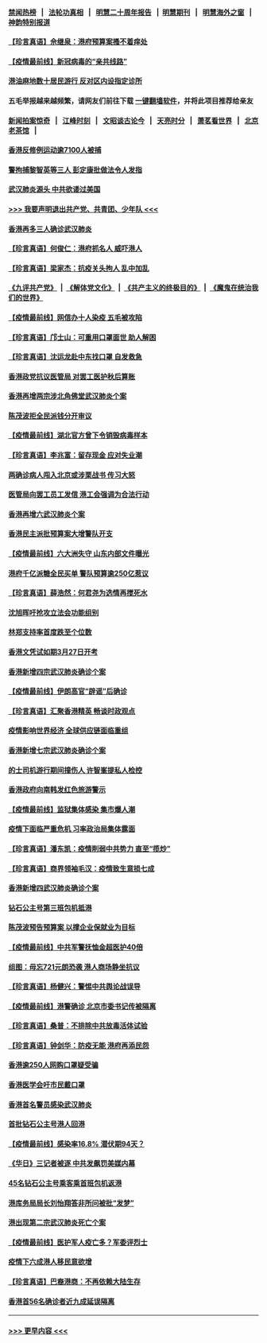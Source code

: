 #### [禁闻热榜](热点新闻.md?=0)  &nbsp;&nbsp;|&nbsp;&nbsp; [法轮功真相](https://github.com/gfw-breaker/truth/blob/master/README.md?=0) &nbsp;&nbsp;|&nbsp;&nbsp; [明慧二十周年报告](https://github.com/gfw-breaker/mh-reports/blob/master/README.md?=0) &nbsp;&nbsp;|&nbsp;&nbsp;[明慧期刊](https://github.com/gfw-breaker/mh-qikan) &nbsp;&nbsp;|&nbsp;&nbsp; [明慧海外之窗](https://github.com/gfw-breaker/mh-news/blob/master/README.md?=0) &nbsp;&nbsp;|&nbsp;&nbsp; [神韵特别报道](https://github.com/gfw-breaker/mh-news/blob/master/shenyun.md?=0)
#### [【珍言真语】佘继泉：港府预算案搔不着痒处](../pages/nsc415/n11910011.md?t=03030631) 
#### [【疫情最前线】新冠病毒的“亲共线路”](../pages/nsc415/n11907734.md?t=03030631) 
#### [港油麻地数十居民游行 反对区内设指定诊所](../pages/nsc415/n11907900.md?t=03030631) 
#### 五毛举报越来越频繁，请网友们前往下载 [一键翻墙软件](https://github.com/gfw-breaker/ssr-accounts)，并将此项目推荐给亲友
#### [新闻拍案惊奇](https://github.com/gfw-breaker/banned-news/blob/master/pages/link4.md) &nbsp;&nbsp;|&nbsp;&nbsp; [江峰时刻](https://github.com/gfw-breaker/banned-news/blob/master/pages/link4.md) &nbsp;&nbsp;|&nbsp;&nbsp; [文昭谈古论今](https://github.com/gfw-breaker/banned-news/blob/master/pages/link4.md) &nbsp;&nbsp;|&nbsp;&nbsp; [天亮时分](https://github.com/gfw-breaker/banned-news/blob/master/pages/link4.md) &nbsp;&nbsp;|&nbsp;&nbsp; [萧茗看世界](https://github.com/gfw-breaker/banned-news/blob/master/pages/link4.md) &nbsp;&nbsp;|&nbsp;&nbsp; [北京老茶馆](https://github.com/gfw-breaker/banned-news/blob/master/pages/link4.md) &nbsp;&nbsp;|&nbsp;&nbsp; 
#### [香港反修例运动逾7100人被捕](../pages/nsc415/n11907922.md?t=03030631) 
#### [警拘捕黎智英等三人 彭定康批做法令人发指](../pages/nsc415/n11907905.md?t=03030631) 
#### [武汉肺炎源头 中共欲诿过美国](../pages/nsc415/n11907665.md?t=03030631) 
#### [>>> 我要声明退出共产党、共青团、少年队 <<<](https://github.com/begood0513/goodnews/blob/master/quit/letter.md) 
#### [香港再多三人确诊武汉肺炎](../pages/nsc415/n11907846.md?t=03030631) 
#### [【珍言真语】何俊仁：港府抓名人 威吓港人](../pages/nsc415/n11907561.md?t=03030631) 
#### [【珍言真语】梁家杰：抗疫关头拘人 乱中加乱](../pages/nsc415/n11907444.md?t=03030631) 
#### [《九评共产党》](https://github.com/begood0513/9ping.md/blob/master/README.md) &nbsp;|&nbsp; [《解体党文化》](../../../../jtdwh.md/blob/master/README.md)  &nbsp;|&nbsp; [《共产主义的终极目的》](../../../../gczydzjmd.md/blob/master/README.md) &nbsp;|&nbsp; [《魔鬼在统治我们的世界》](../../../../mgztzwmdsj.md/blob/master/README.md) 
#### [【疫情最前线】网信办十人染疫 五毛被攻陷](../pages/nsc415/n11903757.md?t=03030631) 
#### [【珍言真语】邝士山：可重用口罩面世 助人解困](../pages/nsc415/n11903875.md?t=03030631) 
#### [【珍言真语】沈运龙赴中东找口罩 自发救急](../pages/nsc415/n11903291.md?t=03030631) 
#### [香港政党抗议医管局 对罢工医护秋后算账](../pages/nsc415/n11901746.md?t=03030631) 
#### [香港再增两宗涉北角佛堂武汉肺炎个案](../pages/nsc415/n11901737.md?t=03030631) 
#### [陈茂波拒全民派钱分开审议](../pages/nsc415/n11901672.md?t=03030631) 
#### [【疫情最前线】湖北官方曾下令销毁病毒样本](../pages/nsc415/n11901518.md?t=03030631) 
#### [【珍言真语】李兆富：留存现金 应对失业潮](../pages/nsc415/n11901448.md?t=03030631) 
#### [两确诊病人闯入北京或涉栗战书 传习大怒](../pages/nsc415/n11901180.md?t=03030631) 
#### [医管局向罢工员工发信 港工会强调为合法行动](../pages/nsc415/n11898870.md?t=03030631) 
#### [香港再增六武汉肺炎个案](../pages/nsc415/n11898843.md?t=03030631) 
#### [香港民主派批预算案大增警队开支](../pages/nsc415/n11898813.md?t=03030631) 
#### [【疫情最前线】六大洲失守 山东内部文件曝光](../pages/nsc415/n11898455.md?t=03030631) 
#### [港府千亿派糖全民买单 警队预算逾250亿惹议](../pages/nsc415/n11898608.md?t=03030631) 
#### [【珍言真语】薛浩然：何君尧为选情再搅死水](../pages/nsc415/n11898269.md?t=03030631) 
#### [沈旭晖吁抢攻立法会功能组别](../pages/nsc415/n11896084.md?t=03030631) 
#### [林郑支持率首度跌至个位数](../pages/nsc415/n11896058.md?t=03030631) 
#### [香港文凭试如期3月27日开考](../pages/nsc415/n11896055.md?t=03030631) 
#### [香港新增四宗武汉肺炎确诊个案](../pages/nsc415/n11896040.md?t=03030631) 
#### [【疫情最前线】伊朗高官“辟谣”后确诊](../pages/nsc415/n11895902.md?t=03030631) 
#### [【珍言真语】汇聚香港精英 畅谈时政观点](../pages/nsc415/n11895733.md?t=03030631) 
#### [疫情影响世界经济 全球供应链面临重组](../pages/nsc415/n11895634.md?t=03030631) 
#### [香港新增七宗武汉肺炎确诊个案](../pages/nsc415/n11893498.md?t=03030631) 
#### [的士司机游行期间撞伤人 许智峯提私人检控](../pages/nsc415/n11893483.md?t=03030631) 
#### [香港政府向南韩发红色旅游警示](../pages/nsc415/n11893398.md?t=03030631) 
#### [【疫情最前线】监狱集体感染 集市爆人潮](../pages/nsc415/n11893181.md?t=03030631) 
#### [疫情下面临严重危机  习率政治局集体露面](../pages/nsc415/n11893305.md?t=03030631) 
#### [【珍言真语】潘东凯：疫情削弱中共势力 直至“揽炒”](../pages/nsc415/n11892866.md?t=03030631) 
#### [【珍言真语】商界领袖毛汉：疫情致生意损七成](../pages/nsc415/n11890348.md?t=03030631) 
#### [香港新增四武汉肺炎确诊个案](../pages/nsc415/n11890610.md?t=03030631) 
#### [钻石公主号第三班包机抵港](../pages/nsc415/n11890645.md?t=03030631) 
#### [陈茂波预告预算案 以撑企业保就业为目标](../pages/nsc415/n11890574.md?t=03030631) 
#### [【疫情最前线】中共军警抚恤金超医护40倍](../pages/nsc415/n11890458.md?t=03030631) 
#### [组图：毋忘721元朗恐袭 港人商场静坐抗议](../pages/nsc415/n11876882.md?t=03030631) 
#### [【珍言真语】杨健兴：警惕中共舆论战误导](../pages/nsc415/n11888131.md?t=03030631) 
#### [【疫情最前线】港警确诊 北京市委书记传被隔离](../pages/nsc415/n11886872.md?t=03030631) 
#### [【珍言真语】桑普：不排除中共放毒活体试验](../pages/nsc415/n11886832.md?t=03030631) 
#### [【珍言真语】钟剑华：防疫无能 港府再添民怨](../pages/nsc415/n11884504.md?t=03030631) 
#### [香港逾250人网购口罩疑受骗](../pages/nsc415/n11884388.md?t=03030631) 
#### [香港医学会吁市民戴口罩](../pages/nsc415/n11884367.md?t=03030631) 
#### [香港首名警员感染武汉肺炎](../pages/nsc415/n11884357.md?t=03030631) 
#### [首批钻石公主号港人回港](../pages/nsc415/n11884333.md?t=03030631) 
#### [【疫情最前线】感染率16.8% 潜伏期94天？](../pages/nsc415/n11884256.md?t=03030631) 
#### [《华日》三记者被逐 中共发飙罚美媒内幕](../pages/nsc415/n11884184.md?t=03030631) 
#### [45名钻石公主号乘客乘首班包机返港](../pages/nsc415/n11881770.md?t=03030631) 
#### [港库务局局长刘怡翔答非所问被批“发梦”](../pages/nsc415/n11881752.md?t=03030631) 
#### [港出现第二宗武汉肺炎死亡个案](../pages/nsc415/n11881736.md?t=03030631) 
#### [【疫情最前线】医护军人疫亡多？军委评烈士](../pages/nsc415/n11881655.md?t=03030631) 
#### [疫情下六成港人移民意欲增](../pages/nsc415/n11881699.md?t=03030631) 
#### [【珍言真语】巴裔港商：不再依赖大陆生存](../pages/nsc415/n11881126.md?t=03030631) 
#### [香港首56名确诊者近九成延误隔离](../pages/nsc415/n11879079.md?t=03030631) 

----
#### [ >>> 更早内容 <<< ](../indexes/nsc415-earlier.md)
